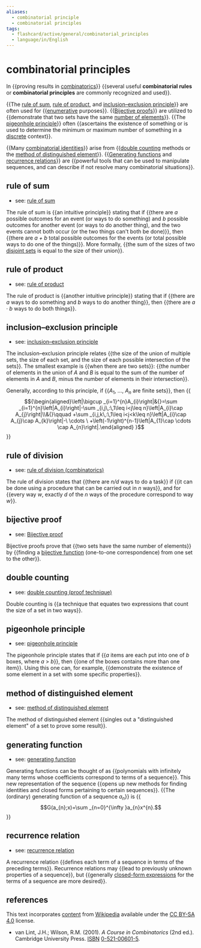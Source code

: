 ```yaml
---
aliases:
  - combinatorial principle
  - combinatorial principles
tags:
  - flashcard/active/general/combinatorial_principles
  - language/in/English
---
```


# combinatorial principles

In {{proving results in [combinatorics](combinatorics.md)}} {{several useful __combinatorial rules__ or __combinatorial principles__ are commonly recognized and used}}.

{{The [rule of sum](addition%20principle.md), [rule of product](rule%20of%20product.md), and [inclusion–exclusion principle](inclusion–exclusion%20principle.md)}} are often used for {{[enumerative](enumerative%20combinatorics.md) purposes}}. {{[Bijective proofs](bijective%20proof.md)}} are utilized to {{demonstrate that two sets have the same [number of elements](cardinality.md)}}. {{The [pigeonhole principle](pigeonhole%20principle.md)}} often {{ascertains the existence of something or is used to determine the minimum or maximum number of something in a [discrete](discrete%20mathematics.md) context}}.

{{Many [combinatorial identities](combinatorial%20identities%20(page%20does%20not%20exist).md)}} arise from {{[double counting](double%20counting%20(proof%20technique).md) methods or the [method of distinguished element](method%20of%20distinguished%20element.md)}}. {{[Generating functions](generating%20function.md) and [recurrence relations](recurrence%20relation.md)}} are {{powerful tools that can be used to manipulate sequences, and can describe if not resolve many combinatorial situations}}.

## rule of sum

- see: [rule of sum](addition%20principle.md)

The rule of sum is {{an intuitive principle}} stating that if {{there are _a_ possible outcomes for an event (or ways to do something) and _b_ possible outcomes for another event (or ways to do another thing), and the two events cannot both occur (or the two things can't both be done)}}, then {{there are _a + b_ total possible outcomes for the events (or total possible ways to do one of the things)}}. More formally, {{the sum of the sizes of two [disjoint sets](disjoint%20sets.md) is equal to the size of their union}}.

## rule of product

- see: [rule of product](rule%20of%20product.md)

The rule of product is {{another intuitive principle}} stating that if {{there are _a_ ways to do something and _b_ ways to do another thing}}, then {{there are _a_ · _b_ ways to do both things}}.

## inclusion–exclusion principle

- see: [inclusion–exclusion principle](inclusion–exclusion%20principle.md)

The inclusion–exclusion principle relates {{the size of the union of multiple sets, the size of each set, and the size of each possible intersection of the sets}}. The smallest example is {{when there are two sets}}: {{the number of elements in the union of _A_ and _B_ is equal to the sum of the number of elements in _A_ and _B_, minus the number of elements in their intersection}}.

Generally, according to this principle, if {{_A_<sub>1</sub>, …, _A<sub>n</sub>_ are finite sets}}, then {{$${\begin{aligned}\left|\bigcup _{i=1}^{n}A_{i}\right|&{}=\sum _{i=1}^{n}\left|A_{i}\right|-\sum _{i,j\,:\,1\leq i<j\leq n}\left|A_{i}\cap A_{j}\right|\\&{}\qquad +\sum _{i,j,k\,:\,1\leq i<j<k\leq n}\left|A_{i}\cap A_{j}\cap A_{k}\right|-\ \cdots \ +\left(-1\right)^{n-1}\left|A_{1}\cap \cdots \cap A_{n}\right|.\end{aligned} }$$}}

## rule of division

- see: [rule of division (combinatorics)](rule%20of%20division%20(combinatorics).md)

The rule of division states that {{there are _n/d_ ways to do a task}} if {{it can be done using a procedure that can be carried out in _n_ ways}}, and for {{every way _w_, exactly _d_ of the _n_ ways of the procedure correspond to way _w_}}.

## bijective proof

- see: [Bijective proof](bijective%20proof.md)

Bijective proofs prove that {{two sets have the same number of elements}} by {{finding a [bijective function](bijection.md) (one-to-one correspondence) from one set to the other}}.

## double counting

- see: [double counting (proof technique)](double%20counting%20(proof%20technique).md)

Double counting is {{a technique that equates two expressions that count the size of a set in two ways}}.

## pigeonhole principle

- see: [pigeonhole principle](pigeonhole%20principle.md)

The pigeonhole principle states that if {{_a_ items are each put into one of _b_ boxes, where _a_ > _b_}}, then {{one of the boxes contains more than one item}}. Using this one can, for example, {{demonstrate the existence of some element in a set with some specific properties}}.

## method of distinguished element

- see: [method of distinguished element](method%20of%20distinguished%20element.md)

The method of distinguished element {{singles out a "distinguished element" of a set to prove some result}}.

## generating function

- see: [generating function](generating%20function.md)

Generating functions can be thought of as {{polynomials with infinitely many terms whose coefficients correspond to terms of a sequence}}. This new representation of the sequence {{opens up new methods for finding identities and closed forms pertaining to certain sequences}}. {{The (ordinary) generating function of a sequence _a_<sub>_n_</sub>}} is {{$$G(a_{n};x)=\sum _{n=0}^{\infty }a_{n}x^{n}.$$}}

## recurrence relation

- see: [recurrence relation](recurrence%20relation.md)

A recurrence relation {{defines each term of a sequence in terms of the preceding terms}}. Recurrence relations may {{lead to previously unknown properties of a sequence}}, but {{generally [closed-form expressions](closed-form%20expression.md) for the terms of a sequence are more desired}}.

## references

This text incorporates [content](https://en.wikipedia.org/wiki/combinatorial_principles) from [Wikipedia](Wikipedia.md) available under the [CC BY-SA 4.0](https://creativecommons.org/licenses/by-sa/4.0/) license.

- van Lint, J.H.; Wilson, R.M. (2001). _A Course in Combinatorics_ (2nd ed.). Cambridge University Press. [ISBN](ISBN.md) [0-521-00601-5](https://en.wikipedia.org/wiki/Special%3ABookSources/0-521-00601-5).
